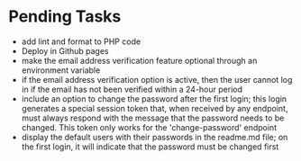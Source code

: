 # Pending Tasks

- add lint and format to PHP code
- Deploy in Github pages
- make the email address verification feature optional through an environment variable
- if the email address verification option is active, then the user cannot log in if the email has not been verified within a 24-hour period
- include an option to change the password after the first login; this login generates a special session token that, when received by any endpoint, must always respond with the message that the password needs to be changed. This token only works for the 'change-password' endpoint
- display the default users with their passwords in the readme.md file; on the first login, it will indicate that the password must be changed first
